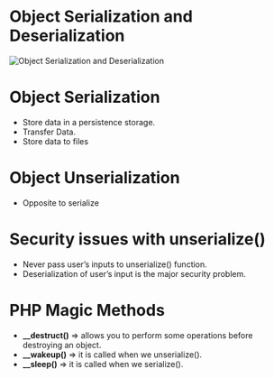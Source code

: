 # Object Serialization and Deserialization
![Object Serialization and Deserialization](https://miro.medium.com/max/781/0*MmmFxL-hkPh_t6Xg.jpg)

# Object Serialization

 - Store data in a persistence storage.
 - Transfer Data.
 - Store data to files

# Object Unserialization

- Opposite to serialize

# Security issues with unserialize()
- Never pass user’s inputs to unserialize() function.
- Deserialization of user’s input is the major security problem.

# PHP Magic Methods
- **__destruct()** => allows you to perform some operations before destroying an object.
- **__wakeup()** => it is called when we unserialize().
- **__sleep()** => it is called when we serialize().
